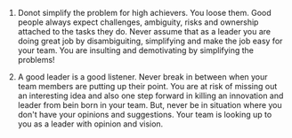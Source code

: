 1. Donot simplify the problem for high achievers. You loose them. Good people always expect challenges, ambiguity, risks and ownership attached to the tasks they do. Never assume that as a leader you are doing great job by disambiguiting, simplifying and make the job easy for your team. You are insulting and demotivating by simplifying the problems!

2. A good leader is a good listener. Never break in between when your team members are putting up their point. You are at risk of missing out an interesting idea and also one step forward in killing an innovation and leader from bein born in your team. 
But, never be in situation where you don't have your opinions and suggestions. Your team is looking up to you as a leader with opinion and vision.
